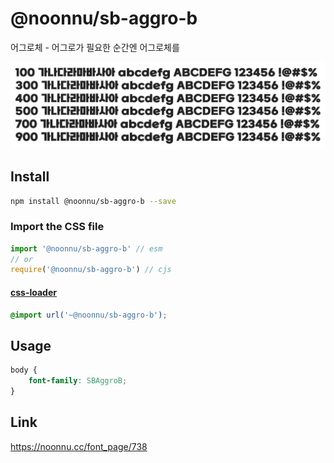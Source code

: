 # @noonnu/sb-aggro-b

어그로체 - 어그로가 필요한 순간엔 어그로체를

![example](./example.png)

## Install

```bash
npm install @noonnu/sb-aggro-b --save
```

### Import the CSS file

```js
import '@noonnu/sb-aggro-b' // esm
// or
require('@noonnu/sb-aggro-b') // cjs
```

#### [css-loader](https://github.com/webpack-contrib/css-loader)

```css
@import url('~@noonnu/sb-aggro-b');
```

## Usage

```css
body {
    font-family: SBAggroB;
}
```

## Link

https://noonnu.cc/font_page/738
